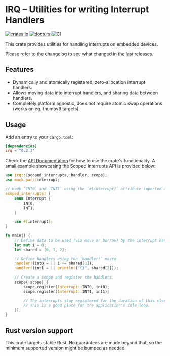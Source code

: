 # IRQ – Utilities for writing Interrupt Handlers

[![crates.io](https://img.shields.io/crates/v/irq.svg)](https://crates.io/crates/irq)
[![docs.rs](https://docs.rs/irq/badge.svg)](https://docs.rs/irq/)
![CI](https://github.com/jonas-schievink/irq/workflows/CI/badge.svg)

This crate provides utilities for handling interrupts on embedded devices.

Please refer to the [changelog](CHANGELOG.md) to see what changed in the last
releases.

## Features

* Dynamically and atomically registered, zero-allocation interrupt handlers.
* Allows moving data into interrupt handlers, and sharing data between handlers.
* Completely platform agnostic, does not require atomic swap operations (works
  on eg. thumbv6 targets).

## Usage

Add an entry to your `Cargo.toml`:

```toml
[dependencies]
irq = "0.2.3"
```

Check the [API Documentation](https://docs.rs/irq/) for how to use the
crate's functionality. A small example showcasing the Scoped Interrupts API is
provided below:

```rust
use irq::{scoped_interrupts, handler, scope};
use mock_pac::interrupt;

// Hook `INT0` and `INT1` using the `#[interrupt]` attribute imported above.
scoped_interrupts! {
    enum Interrupt {
        INT0,
        INT1,
    }

    use #[interrupt];
}

fn main() {
    // Define data to be used (via move or borrow) by the interrupt handlers.
    let mut i = 0;
    let shared = [0, 1, 2];

    // Define handlers using the `handler!` macro.
    handler!(int0 = || i += shared[1]);
    handler!(int1 = || println!("{}", shared[2]));

    // Create a scope and register the handlers.
    scope(|scope| {
        scope.register(Interrupt::INT0, int0);
        scope.register(Interrupt::INT1, int1);

        // The interrupts stay registered for the duration of this closure.
        // This is a good place for the application's idle loop.
    });
}
```

## Rust version support

This crate targets stable Rust. No guarantees are made beyond that, so the
minimum supported version might be bumped as needed.
